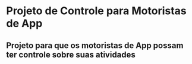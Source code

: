 # Projeto de Controle para Motoristas de App

## Projeto para que os motoristas de App possam ter controle sobre suas atividades
